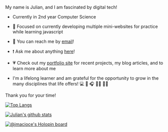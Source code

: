 My name is Julian, and I am fascinated by digital tech!

- Currently in 2nd year Computer Science
- 📝 Focused on currently developing multiple mini-websites for practice while learning javascript
- 📩 You can reach me by [email](mailto:jjmacioce@hotmail.com)!
- ❗️ Ask me about anything [here](https://github.com/JMacioce/JMacioce/issues)!
- 💗 Check out my [portfolio site](https://jmacioce.github.io/) for recent projects, my blog articles, and to learn more about me

- I'm a lifelong learner and am grateful for the opportunity to grow in the many disciplines that life offers!
💻 🎹 🎧 🤸‍♂️ 🏋️‍♀️

Thank you for your time!

[![Top Langs](https://github-readme-stats.vercel.app/api/top-langs/?username=JMacioce&layout=compact)](https://github.com/JMacioce/github-readme-stats)

[![Julian's github stats](https://github-readme-stats.vercel.app/api?username=JMacioce)](https://github.com/JMacioce/github-readme-stats)

[![@jmacioce's Holopin board](https://holopin.io/api/user/board?user=jmacioce)](https://holopin.io/@jmacioce)
